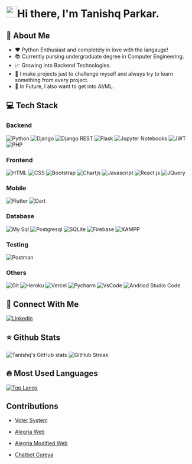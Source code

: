 
# <img src="https://raw.githubusercontent.com/MartinHeinz/MartinHeinz/master/wave.gif" width="30px" height="30px">Hi there, I'm Tanishq Parkar.

## 🤔 About Me
- ❤ Python Enthusiast and completely in love with the langauge!
- 📚 Currently pursing undergraduate degree in Computer Engineering.
- 📈 Growing into Backend Technologies.
- 💯 I make projects just to challenge myself and always try to learn something from every project.
- 🔮 In Future, I also want to get into AI/ML.


## 💻 Tech Stack
### Backend
![Python](https://img.shields.io/badge/Python-FFD43B?style=for-the-badge&logo=python&logoColor=darkgreen)
![Django](https://img.shields.io/badge/Django-092E20?style=for-the-badge&logo=django&logoColor=green)
![Django REST](https://img.shields.io/badge/django%20rest-ff1709?style=for-the-badge&logo=django&logoColor=white)
![Flask](https://img.shields.io/badge/Flask-000000?style=for-the-badge&logo=flask&logoColor=white)
![Jupyter Notebooks](https://img.shields.io/badge/Jupyter-F37626.svg?&style=for-the-badge&logo=Jupyter&logoColor=white)
![JWT](https://img.shields.io/badge/JWT-000000?style=for-the-badge&logo=JSON%20web%20tokens&logoColor=white)
![PHP](https://img.shields.io/badge/PHP-777BB4?style=for-the-badge&logo=php&logoColor=white)

### Frontend
![HTML](https://img.shields.io/badge/HTML5-E34F26?style=for-the-badge&logo=html5&logoColor=white)
![CSS](https://img.shields.io/badge/CSS3-1572B6?style=for-the-badge&logo=css3&logoColor=white)
![Bootstrap](https://img.shields.io/badge/Bootstrap-563D7C?style=for-the-badge&logo=bootstrap&logoColor=white)
![Chartjs](https://img.shields.io/badge/Chart.js-FF6384?style=for-the-badge&logo=chartdotjs&logoColor=white)
![Javascript](https://img.shields.io/badge/JavaScript-323330?style=for-the-badge&logo=javascript&logoColor=F7DF1E)
![React.js](https://img.shields.io/badge/React-20232A?style=for-the-badge&logo=react&logoColor=61DAFB)
![JQuery](https://img.shields.io/badge/jQuery-0769AD?style=for-the-badge&logo=jquery&logoColor=white)

### Mobile
![Flutter](https://img.shields.io/badge/Flutter-02569B?style=for-the-badge&logo=flutter&logoColor=white)
![Dart](https://img.shields.io/badge/Dart-0175C2?style=for-the-badge&logo=dart&logoColor=white)

### Database
![My Sql](https://img.shields.io/badge/MySQL-005C84?style=for-the-badge&logo=mysql&logoColor=white)
![Postgresql](https://img.shields.io/badge/PostgreSQL-316192?style=for-the-badge&logo=postgresql&logoColor=white)
![SQLite](https://img.shields.io/badge/SQLite-07405E?style=for-the-badge&logo=sqlite&logoColor=white)
![Firebase](https://img.shields.io/badge/firebase-ffca28?style=for-the-badge&logo=firebase&logoColor=black)
![XAMPP](https://img.shields.io/badge/Xampp-F37623?style=for-the-badge&logo=xampp&logoColor=white)

### Testing
![Postman](https://img.shields.io/badge/Postman-FF6C37?style=for-the-badge&logo=Postman&logoColor=white)

### Others
![Git](https://img.shields.io/badge/GIT-E44C30?style=for-the-badge&logo=git&logoColor=white)
![Heroku](https://img.shields.io/badge/Heroku-430098?style=for-the-badge&logo=heroku&logoColor=white)
![Vercel](https://img.shields.io/badge/Vercel-000000?style=for-the-badge&logo=vercel&logoColor=white)
![Pycharm](https://img.shields.io/badge/PyCharm-000000.svg?&style=for-the-badge&logo=PyCharm&logoColor=white)
![VsCode](https://img.shields.io/badge/Visual_Studio_Code-0078D4?style=for-the-badge&logo=visual%20studio%20code&logoColor=white)
![Andriod Studio Code](https://img.shields.io/badge/Android_Studio-3DDC84?style=for-the-badge&logo=android-studio&logoColor=white)

## 🤝 Connect With Me
[![LinkedIn](https://img.shields.io/badge/LinkedIn-0077B5?style=for-the-badge&logo=linkedin&logoColor=white)](https://www.linkedin.com/in/tanishq-parkar/)

## ⭐ Github Stats
![Tanishq's GitHub stats](https://github-readme-stats.vercel.app/api?username=revTpark&show_icons=true&theme=radical&count_private=true)
![GitHub Streak](https://github-readme-streak-stats.herokuapp.com/?user=revTpark&theme=tokyonight_duo)

## 🔥 Most Used Languages
[![Top Langs](https://github-readme-stats.vercel.app/api/top-langs/?username=revTpark&layout=compact&hide=makefile,llvm)](https://github.com/revTpark)


## Contributions
- [Voter System][1]
- [Alegria Web][2]
- [Alegria Modified Web][3]
- [Chatbot Cureya][4]

  [1]: https://github.com/a20hek/voter-system/commits?author=revtpark
  [2]: https://github.com/Athul0491/Alegria-Web/commits?author=revtpark
  [3]: https://github.com/saket2001/Alegria_Web/commits/?author=revtpark
  [4]: https://github.com/thecoder-10/Chatbot-Cureya/commits?author=revtpark
